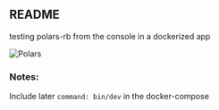 ## README

testing polars-rb from the console in a dockerized app


![Polars](https://i.imgur.com/LJEgaI2.png)

### Notes:
Include later `command: bin/dev` in the docker-compose
